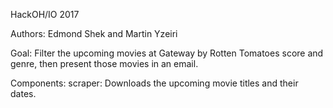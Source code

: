 HackOH/IO 2017

Authors: Edmond Shek and Martin Yzeiri

Goal: Filter the upcoming movies at Gateway by Rotten Tomatoes score and genre,
then present those movies in an email.

Components:
scraper:
	Downloads the upcoming movie titles and their dates.
	